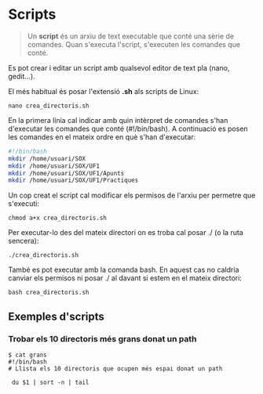 # Scripts

> Un **script** és un arxiu de text executable que conté una sèrie de comandes. Quan s'executa l'script, s'executen les comandes que conté.

Es pot crear i editar un script amb qualsevol editor de text pla (nano, gedit...).

El més habitual és posar l'extensió **.sh** als scripts de Linux:

`nano crea_directoris.sh`

En la primera línia cal indicar amb quin intèrpret de comandes s'han d'executar les comandes que conté (#!/bin/bash).
A continuació es posen les comandes en el mateix ordre en què s'han d'executar:

```bash
#!/bin/bash
mkdir /home/usuari/SOX
mkdir /home/usuari/SOX/UF1
mkdir /home/usuari/SOX/UF1/Apunts
mkdir /home/usuari/SOX/UF1/Practiques
```

Un cop creat el script cal modificar els permisos de l'arxiu per permetre que s'executi:

```bash+theme:dark
chmod a+x crea_directoris.sh
```

Per executar-lo des del mateix directori on es troba cal posar ./ (o la ruta sencera):

```bash+theme:dark
./crea_directoris.sh
```

També es pot executar amb la comanda bash.
En aquest cas no caldria canviar els permisos ni posar ./ al davant si estem en el mateix directori:

```bash+theme:dark
bash crea_directoris.sh
```

## Exemples d'scripts

### Trobar els 10 directoris més grans donat un path

```bash+theme:dark
$ cat grans
#!/bin/bash
# Llista els 10 directoris que ocupen més espai donat un path

 du $1 | sort -n | tail
 ``` 
 

